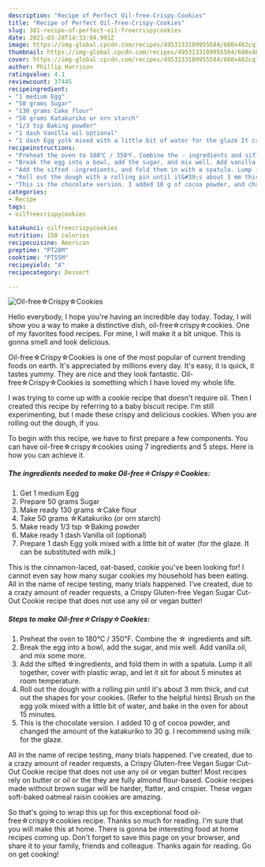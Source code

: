 ```yaml
---
description: "Recipe of Perfect Oil-free☆Crispy☆Cookies"
title: "Recipe of Perfect Oil-free☆Crispy☆Cookies"
slug: 381-recipe-of-perfect-oil-freecrispycookies
date: 2021-03-28T14:33:04.991Z
image: https://img-global.cpcdn.com/recipes/4953133189955584/680x482cq70/oil-freecrispycookies-recipe-main-photo.jpg
thumbnail: https://img-global.cpcdn.com/recipes/4953133189955584/680x482cq70/oil-freecrispycookies-recipe-main-photo.jpg
cover: https://img-global.cpcdn.com/recipes/4953133189955584/680x482cq70/oil-freecrispycookies-recipe-main-photo.jpg
author: Phillip Harrison
ratingvalue: 4.1
reviewcount: 37445
recipeingredient:
- "1 medium Egg"
- "50 grams Sugar"
- "130 grams Cake flour"
- "50 grams Katakuriko or orn starch"
- "1/3 tsp Baking powder"
- "1 dash Vanilla oil optional"
- "1 dash Egg yolk mixed with a little bit of water for the glaze It can be substituted with milk"
recipeinstructions:
- "Preheat the oven to 180℃ / 350℉. Combine the ☆ ingredients and sift."
- "Break the egg into a bowl, add the sugar, and mix well. Add vanilla oil, and mix some more."
- "Add the sifted ☆ingredients, and fold them in with a spatula. Lump it all together, cover with plastic wrap, and let it sit for about 5 minutes at room temperature."
- "Roll out the dough with a rolling pin until it&#39;s about 3 mm thick, and cut out  the shapes for your cookies. (Refer to the helpful hints) Brush on the egg yolk mixed with a little bit of water, and bake in the oven for about 15 minutes."
- "This is the chocolate version. I added 10 g of cocoa powder, and changed the amount of the katakuriko to 30 g. I recommend using milk for the glaze."
categories:
- Recipe
tags:
- oilfreecrispycookies

katakunci: oilfreecrispycookies 
nutrition: 158 calories
recipecuisine: American
preptime: "PT28M"
cooktime: "PT55M"
recipeyield: "4"
recipecategory: Dessert

---
```



![Oil-free☆Crispy☆Cookies](https://img-global.cpcdn.com/recipes/4953133189955584/680x482cq70/oil-freecrispycookies-recipe-main-photo.jpg)

Hello everybody, I hope you're having an incredible day today. Today, I will show you a way to make a distinctive dish, oil-free☆crispy☆cookies. One of my favorites food recipes. For mine, I will make it a bit unique. This is gonna smell and look delicious.

Oil-free☆Crispy☆Cookies is one of the most popular of current trending foods on earth. It's appreciated by millions every day. It's easy, it is quick, it tastes yummy. They are nice and they look fantastic. Oil-free☆Crispy☆Cookies is something which I have loved my whole life.

I was trying to come up with a cookie recipe that doesn&#39;t require oil. Then I created this recipe by referring to a baby biscuit recipe. I&#39;m still experimenting, but I made these crispy and delicious cookies. When you are rolling out the dough, if you.


To begin with this recipe, we have to first prepare a few components. You can have oil-free☆crispy☆cookies using 7 ingredients and 5 steps. Here is how you can achieve it.

<!--inarticleads1-->

##### The ingredients needed to make Oil-free☆Crispy☆Cookies:

1. Get 1 medium Egg
1. Prepare 50 grams Sugar
1. Make ready 130 grams ☆Cake flour
1. Take 50 grams ☆Katakuriko (or orn starch)
1. Make ready 1/3 tsp ☆Baking powder
1. Make ready 1 dash Vanilla oil (optional)
1. Prepare 1 dash Egg yolk mixed with a little bit of water (for the glaze. It can be substituted with milk.)


This is the cinnamon-laced, oat-based, cookie you&#39;ve been looking for! I cannot even say how many sugar cookies my household has been eating. All in the name of recipe testing, many trials happened. I&#39;ve created, due to a crazy amount of reader requests, a Crispy Gluten-free Vegan Sugar Cut-Out Cookie recipe that does not use any oil or vegan butter! 

<!--inarticleads2-->

##### Steps to make Oil-free☆Crispy☆Cookies:

1. Preheat the oven to 180℃ / 350℉. Combine the ☆ ingredients and sift.
1. Break the egg into a bowl, add the sugar, and mix well. Add vanilla oil, and mix some more.
1. Add the sifted ☆ingredients, and fold them in with a spatula. Lump it all together, cover with plastic wrap, and let it sit for about 5 minutes at room temperature.
1. Roll out the dough with a rolling pin until it&#39;s about 3 mm thick, and cut out  the shapes for your cookies. (Refer to the helpful hints) Brush on the egg yolk mixed with a little bit of water, and bake in the oven for about 15 minutes.
1. This is the chocolate version. I added 10 g of cocoa powder, and changed the amount of the katakuriko to 30 g. I recommend using milk for the glaze.


All in the name of recipe testing, many trials happened. I&#39;ve created, due to a crazy amount of reader requests, a Crispy Gluten-free Vegan Sugar Cut-Out Cookie recipe that does not use any oil or vegan butter! Most recipes rely on butter or oil or the they are fully almond flour-based. Cookie recipes made without brown sugar will be harder, flatter, and crispier. These vegan soft-baked oatmeal raisin cookies are amazing. 

So that's going to wrap this up for this exceptional food oil-free☆crispy☆cookies recipe. Thanks so much for reading. I'm sure that you will make this at home. There is gonna be interesting food at home recipes coming up. Don't forget to save this page on your browser, and share it to your family, friends and colleague. Thanks again for reading. Go on get cooking!
